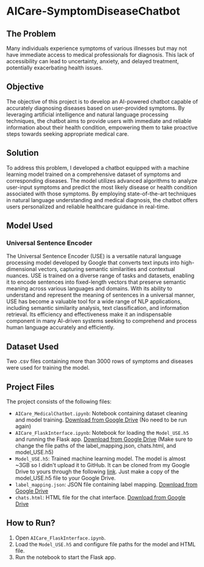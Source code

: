 # AICare-SymptomDiseaseChatbot

## The Problem

Many individuals experience symptoms of various illnesses but may not have immediate access to medical professionals for diagnosis. This lack of accessibility can lead to uncertainty, anxiety, and delayed treatment, potentially exacerbating health issues.

## Objective

The objective of this project is to develop an AI-powered chatbot capable of accurately diagnosing diseases based on user-provided symptoms. By leveraging artificial intelligence and natural language processing techniques, the chatbot aims to provide users with immediate and reliable information about their health condition, empowering them to take proactive steps towards seeking appropriate medical care.

## Solution

To address this problem, I developed a chatbot equipped with a machine learning model trained on a comprehensive dataset of symptoms and corresponding diseases. The model utilizes advanced algorithms to analyze user-input symptoms and predict the most likely disease or health condition associated with those symptoms. By employing state-of-the-art techniques in natural language understanding and medical diagnosis, the chatbot offers users personalized and reliable healthcare guidance in real-time.

## Model Used

### Universal Sentence Encoder

The Universal Sentence Encoder (USE) is a versatile natural language processing model developed by Google that converts text inputs into high-dimensional vectors, capturing semantic similarities and contextual nuances. USE is trained on a diverse range of tasks and datasets, enabling it to encode sentences into fixed-length vectors that preserve semantic meaning across various languages and domains. With its ability to understand and represent the meaning of sentences in a universal manner, USE has become a valuable tool for a wide range of NLP applications, including semantic similarity analysis, text classification, and information retrieval. Its efficiency and effectiveness make it an indispensable component in many AI-driven systems seeking to comprehend and process human language accurately and efficiently.

## Dataset Used

Two .csv files containing more than 3000 rows of symptoms and diseases were used for training the model.

## Project Files

The project consists of the following files:

- `AICare_MedicalChatbot.ipynb`: Notebook containing dataset cleaning and model training. [Download from Google Drive](https://drive.google.com/file/d/1Y4Ki3tZjckF7MBO8qWoYQWiwzhrkM8ld/view?usp=sharing) (No need to be run again)
- `AICare_FlaskInterface.ipynb`: Notebook for loading the `Model_USE.h5` and running the Flask app. [Download from Google Drive](https://drive.google.com/file/d/1DbryDoV-AP4d0gv42_mZ03FsnzhcFRCs/view?usp=sharing) (Make sure to change the file paths of the label_mapping.json, chats.html, and model_USE.h5)
- `Model_USE.h5`: Trained machine learning model. The model is almost ~3GB so I didn't upload it to GitHub. It can be cloned from my Google Drive to yours through the following [link](https://drive.google.com/file/d/1Xc8BsonxcuR1l1001XFJTOFo-v42wQP3/view?usp=drive_link). Just make a copy of the model_USE.h5 file to your Google Drive.
- `label_mapping.json`: JSON file containing label mapping. [Download from Google Drive](https://drive.google.com/file/d/1C3u1qMGdJQwckcZTwCRO3rQXnfz-DoqV/view?usp=sharing)
- `chats.html`: HTML file for the chat interface. [Download from Google Drive](https://drive.google.com/file/d/1eqTItxy-WGx-GjO5NN-RUQUnQmQnU6Af/view?usp=sharing)

## How to Run?

1. Open `AICare_FlaskInterface.ipynb`.
2. Load the `Model_USE.h5` and configure file paths for the model and HTML file.
3. Run the notebook to start the Flask app.
